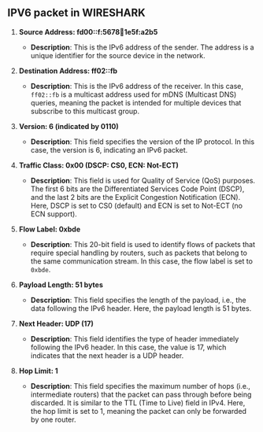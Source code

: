 ## IPV6 packet in WIRESHARK

1. **Source Address: fd00::f:5678:abcd:1e5f:a2b5**

   - **Description**: This is the IPv6 address of the sender. The address is a unique identifier for the source device in the network.

2. **Destination Address: ff02::fb**

   - **Description**: This is the IPv6 address of the receiver. In this case, `ff02::fb` is a multicast address used for mDNS (Multicast DNS) queries, meaning the packet is intended for multiple devices that subscribe to this multicast group.

3. **Version: 6 (indicated by 0110)**

   - **Description**: This field specifies the version of the IP protocol. In this case, the version is 6, indicating an IPv6 packet.

4. **Traffic Class: 0x00 (DSCP: CS0, ECN: Not-ECT)**

   - **Description**: This field is used for Quality of Service (QoS) purposes. The first 6 bits are the Differentiated Services Code Point (DSCP), and the last 2 bits are the Explicit Congestion Notification (ECN). Here, DSCP is set to CS0 (default) and ECN is set to Not-ECT (no ECN support).

5. **Flow Label: 0xbde**

   - **Description**: This 20-bit field is used to identify flows of packets that require special handling by routers, such as packets that belong to the same communication stream. In this case, the flow label is set to `0xbde`.

6. **Payload Length: 51 bytes**

   - **Description**: This field specifies the length of the payload, i.e., the data following the IPv6 header. Here, the payload length is 51 bytes.

7. **Next Header: UDP (17)**

   - **Description**: This field identifies the type of header immediately following the IPv6 header. In this case, the value is 17, which indicates that the next header is a UDP header.

8. **Hop Limit: 1**
   - **Description**: This field specifies the maximum number of hops (i.e., intermediate routers) that the packet can pass through before being discarded. It is similar to the TTL (Time to Live) field in IPv4. Here, the hop limit is set to 1, meaning the packet can only be forwarded by one router.
